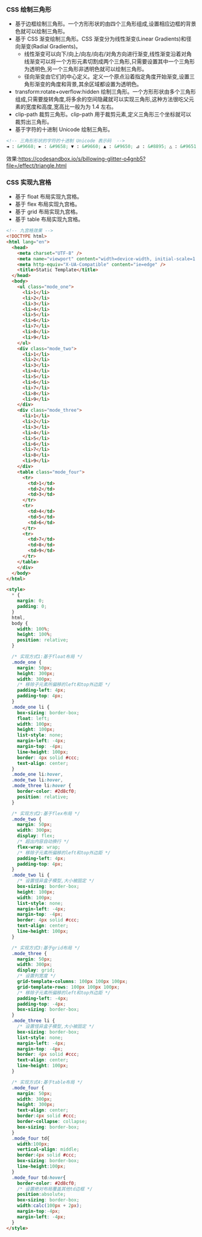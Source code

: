 ### CSS 绘制三角形

- 基于边框绘制三角形。一个方形形状的由四个三角形组成,设置相应边框的背景色就可以绘制三角形。
- 基于 CSS 渐变绘制三角形。CSS 渐变分为线性渐变(Linear Gradients)和径向渐变(Radial Gradients)。
  - 线性渐变可以向下/向上/向左/向右/对角方向进行渐变,线性渐变沿着对角线渐变可以将一个方形元素切割成两个三角形,只需要设置其中一个三角形为透明色,另一个三角形非透明色就可以绘制三角形。
  - 径向渐变由它们的中心定义。定义一个原点沿着指定角度开始渐变,设置三角形渐变的角度和背景,其余区域都设置为透明色。
- transform:rotate+overflow:hidden 绘制三角形。一个方形形状由多个三角形组成,只需要旋转角度,将多余的空间隐藏就可以实现三角形,这种方法很吃父元素的宽度和高度,宽高比一般为为 1.4 左右。
- clip-path 裁剪三角形。clip-path 用于裁剪元素,定义三角形三个坐标就可以裁剪出三角形。
- 基于字符的十进制 Unicode 绘制三角形。

```html
<!-- 三角形形状的字符的十进制 Unicode 表示码  -->
◄ : &#9668; ► : &#9658; ▼ : &#9660; ▲ : &#9650; ⊿ : &#8895; △ : &#9651;
```

效果:<https://codesandbox.io/s/billowing-glitter-o4gnb5?file=/effect/triangle.html>

### CSS 实现九宫格

- 基于 float 布局实现九宫格。
- 基于 flex 布局实现九宫格。
- 基于 grid 布局实现九宫格。
- 基于 table 布局实现九宫格。

```html
<!-- 九宫格效果 -->
<!DOCTYPE html>
<html lang="en">
  <head>
    <meta charset="UTF-8" />
    <meta name="viewport" content="width=device-width, initial-scale=1.0" />
    <meta http-equiv="X-UA-Compatible" content="ie=edge" />
    <title>Static Template</title>
  </head>
  <body>
    <ul class="mode_one">
      <li>1</li>
      <li>2</li>
      <li>3</li>
      <li>4</li>
      <li>5</li>
      <li>6</li>
      <li>7</li>
      <li>8</li>
      <li>9</li>
    </ul>
    <div class="mode_two">
      <li>1</li>
      <li>2</li>
      <li>3</li>
      <li>4</li>
      <li>5</li>
      <li>6</li>
      <li>7</li>
      <li>8</li>
      <li>9</li>
    </div>
    <div class="mode_three">
      <li>1</li>
      <li>2</li>
      <li>3</li>
      <li>4</li>
      <li>5</li>
      <li>6</li>
      <li>7</li>
      <li>8</li>
      <li>9</li>
    </div>
    <table class="mode_four">
      <tr>
        <td>1</td>
        <td>2</td>
        <td>3</td>
      </tr>
      <tr>
        <td>4</td>
        <td>5</td>
        <td>6</td>
      </tr>
      <tr>
        <td>7</td>
        <td>8</td>
        <td>9</td>
      </tr>
    </table>
    </div>
  </body>
</html>

<style>
  * {
    margin: 0;
    padding: 0;
  }
  html,
  body {
    width: 100%;
    height: 100%;
    position: relative;
  }

  /* 实现方式1:基于float布局 */
  .mode_one {
    margin: 50px;
    height: 300px;
    width: 300px;
    /* 移除子元素所偏移的left和top外边距 */
    padding-left: 4px;
    padding-top: 4px;
  }
  .mode_one li {
    box-sizing: border-box;
    float: left;
    width: 100px;
    height: 100px;
    list-style: none;
    margin-left: -4px;
    margin-top: -4px;
    line-height: 100px;
    border: 4px solid #ccc;
    text-align: center;
  }
  .mode_one li:hover,
  .mode_two li:hover,
  .mode_three li:hover {
    border-color: #2d8cf0;
    position: relative;
  }

  /* 实现方式2:基于flex布局 */
  .mode_two {
    margin: 50px;
    width: 300px;
    display: flex;
    /* 超出内容自动换行 */
    flex-wrap: wrap;
    /* 移除子元素所偏移的left和top外边距 */
    padding-left: 4px;
    padding-top: 4px;
  }
  .mode_two li {
    /* 设置怪异盒子模型,大小被固定 */
    box-sizing: border-box;
    height: 100px;
    width: 100px;
    list-style: none;
    margin-left: -4px;
    margin-top: -4px;
    border: 4px solid #ccc;
    text-align: center;
    line-height: 100px;
  }

  /* 实现方式3:基于grid布局 */
  .mode_three {
    margin: 50px;
    width: 300px;
    display: grid;
    /* 设置列宽度 */
    grid-template-columns: 100px 100px 100px;
    grid-template-rows: 100px 100px 100px;
    /* 移除子元素所偏移的left和top外边距 */
    padding-left: -4px;
    padding-top: -4px;
    box-sizing: border-box;
  }
  .mode_three li {
    /* 设置怪异盒子模型,大小被固定 */
    box-sizing: border-box;
    list-style: none;
    margin-left: -4px;
    margin-top: -4px;
    border: 4px solid #ccc;
    text-align: center;
    line-height: 100px;
  }

  /* 实现方式4:基于table布局 */
  .mode_four {
    margin: 50px;
    width: 300px;
    height: 300px;
    text-align: center;
    border:4px solid #ccc;
    border-collapse: collapse;
    box-sizing: border-box;
  }
  .mode_four td{
    width:100px;
    vertical-align: middle;
    border:4px solid #ccc;
    box-sizing: border-box;
    line-height:100px;
  }
  .mode_four td:hover{
    border-color: #2d8cf0;
    /* 设置绝对布局覆盖其他td边框 */
    position:absolute;
    box-sizing: border-box;
    width:calc(100px + 2px);
    margin-top:-4px;
    margin-left: -4px;
  }
</style>

```
